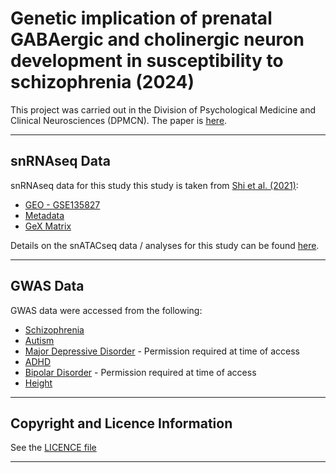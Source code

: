 # Genetic implication of prenatal GABAergic and cholinergic neuron development in susceptibility to schizophrenia (2024)

This project was carried out in the Division of Psychological Medicine and Clinical Neurosciences (DPMCN). The paper is [here](https://academic.oup.com/schizophreniabulletin/advance-article/doi/10.1093/schbul/sbae083/7692829).
***

## **snRNAseq Data**

snRNAseq data for this study this study is taken from [Shi et al. (2021)](https://www.science.org/doi/10.1126/science.abj6641):

+ [GEO - GSE135827](https://www.ncbi.nlm.nih.gov/geo/query/acc.cgi?acc=GSE135827)
+ [Metadata](https://www.science.org/doi/suppl/10.1126/science.abj6641/suppl_file/science.abj6641_tables_s2_to_s9.zip)
+ [GeX Matrix](https://ftp.ncbi.nlm.nih.gov/geo/series/GSE135nnn/GSE135827/suppl/GSE135827%5FGE%5Fmat%5Fraw%5Fcount%5Fwith%5Fweek%5Finfo%2Etxt%2Egz)

Details on the snATACseq data  / analyses for this study can be found [here](https://github.com/Dazcam/cameron_schizophr_bull_2023_snATACseq).

***

## **GWAS Data**

GWAS data were accessed from the following:

+ [Schizophrenia](https://figshare.com/ndownloader/files/28169757)
+ [Autism](https://figshare.com/ndownloader/files/28169292)
+ [Major Depressive Disorder]() - Permission required at time of access
+ [ADHD](https://figshare.com/ndownloader/files/40036684)
+ [Bipolar Disorder]() - Permission required at time of access
+ [Height](https://portals.broadinstitute.org/collaboration/giant/images/6/63/Meta-analysis_Wood_et_al%2BUKBiobank_2018.txt.gz)

***

## **Copyright and Licence Information**

See the [LICENCE file](LICENCE.md)

***
